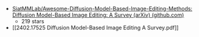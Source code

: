 - [SiatMMLab/Awesome-Diffusion-Model-Based-Image-Editing-Methods: Diffusion Model-Based Image Editing: A Survey (arXiv) (github.com)](https://github.com/SiatMMLab/Awesome-Diffusion-Model-Based-Image-Editing-Methods)
	- 219 stars
- [[2402.17525 Diffusion Model-Based Image Editing A Survey.pdf]]